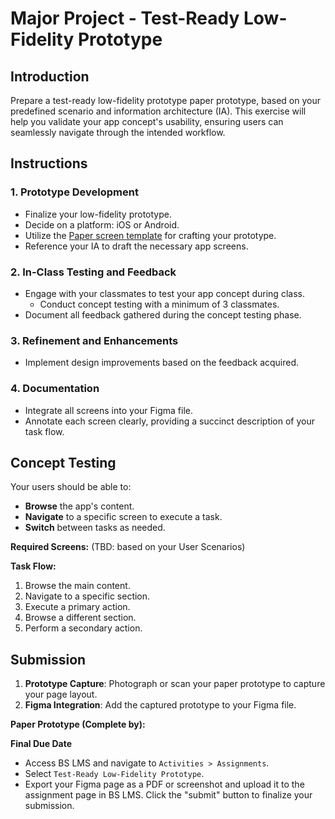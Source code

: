 # **Major Project - Test-Ready Low-Fidelity Prototype**

## **Introduction**

Prepare a test-ready low-fidelity prototype paper prototype, based on your predefined scenario and information architecture (IA). This exercise will help you validate your app concept's usability, ensuring users can seamlessly navigate through the intended workflow.

## **Instructions**

### 1. Prototype Development

- Finalize your low-fidelity prototype.
- Decide on a platform: iOS or Android.
- Utilize the [Paper screen template](http://sneakpeekit.com) for crafting your prototype.
- Reference your IA to draft the necessary app screens.

### 2. In-Class Testing and Feedback

- Engage with your classmates to test your app concept during class.
  - Conduct concept testing with a minimum of 3 classmates.
- Document all feedback gathered during the concept testing phase.

### 3. Refinement and Enhancements

- Implement design improvements based on the feedback acquired.

### 4. Documentation

- Integrate all screens into your Figma file.
- Annotate each screen clearly, providing a succinct description of your task flow.

## **Concept Testing**

Your users should be able to:

- **Browse** the app's content.
- **Navigate** to a specific screen to execute a task.
- **Switch** between tasks as needed.

**Required Screens:** (TBD: based on your User Scenarios)

**Task Flow:**

1. Browse the main content.
2. Navigate to a specific section.
3. Execute a primary action.
4. Browse a different section.
5. Perform a secondary action.

## **Submission**

1. **Prototype Capture**: Photograph or scan your paper prototype to capture your page layout.
2. **Figma Integration**: Add the captured prototype to your Figma file.

**Paper Prototype (Complete by):**<br>
<Badge text="Both Sections: Thursday November 9th @noon" />

**Final Due Date**<br>
<Badge text="Both Sections: Thursday November 9th @11:59pm" />

- Access BS LMS and navigate to `Activities > Assignments`.
- Select `Test-Ready Low-Fidelity Prototype`.
- Export your Figma page as a PDF or screenshot and upload it to the assignment page in BS LMS. Click the "submit" button to finalize your submission.
